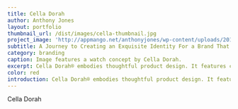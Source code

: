 ```yaml
---
title: Cella Dorah
author: Anthony Jones
layout: portfolio
thumbnail_url: /dist/images/cella-thumbnail.jpg
project_image: 'http://appmango.net/anthonyjones/wp-content/uploads/2015/06/cella_dorah_thumb.jpg'
subtitle: A Journey to Creating an Exquisite Identity For a Brand That Puts Thoughtful Treatment Into Every Timeless Design
category: branding
caption: Image features a watch concept by Cella Dorah.
excerpt: Cella Dorah® embodies thoughtful product design. It features classic American accessories and apparel designed with innovative technologies.
color: red
introduction: Cella Dorah® embodies thoughtful product design. It features classic American accessories and apparel designed with innovative technologies.
---
```


Cella Dorah